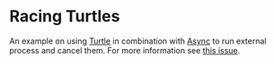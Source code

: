 # Racing Turtles

An example on
using [Turtle](https://github.com/Gabriel439/Haskell-Turtle-Library) in
combination with [Async](https://github.com/simonmar/async) to run external
process and cancel them. For more information
see
[this issue](https://github.com/Gabriel439/Haskell-Turtle-Library/issues/103).
